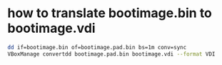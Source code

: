 # how to translate bootimage.bin to bootimage.vdi

```bash
dd if=bootimage.bin of=bootimage.pad.bin bs=1m conv=sync
VBoxManage convertdd bootimage.pad.bin bootimage.vdi --format VDI
```

